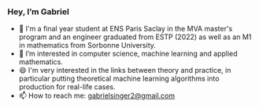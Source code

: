 ### Hey, I’m Gabriel
- 🌱 I'm a final year student at ENS Paris Saclay in the MVA master's program and an engineer graduated from ESTP (2022) as well as an M1 in mathematics from Sorbonne University. 
- 👀 I’m interested in computer science, machine learning and applied mathematics. 
- 😄 I'm very interested in the links between theory and practice, in particular putting theoretical machine learning algorithms into production for real-life cases. 
- 📫 How to reach me: gabrielsinger2@gmail.com

